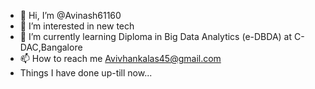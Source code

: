 - 👋 Hi, I’m @Avinash61160
- 👀 I’m interested in new tech 
- 🌱 I’m currently learning Diploma in Big Data Analytics (e-DBDA) at C-DAC,Bangalore
- 📫 How to reach me Avivhankalas45@gmail.com
- Things I have done up-till now...
<!---
Avinash61160/Avinash61160 is a ✨ special ✨ repository because its `README.md` (this file) appears on your GitHub profile.
You can click the Preview link to take a look at your changes.
--->
